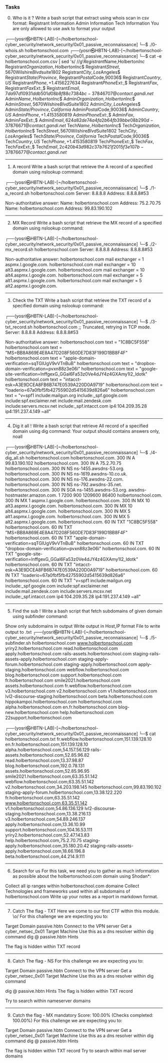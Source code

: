 ### Tasks
0. Who is it ?
Write a bash script that extract using whois scan in csv format:
Registrant Information
Admin Information
Tech Information
You are only allowed to use awk to format your output

┌──(yosri㉿HBTN-LAB)-[~/holbertonschool-cyber_security/network_security/0x01_passive_reconnaissance]
└─$ ./0-whois.sh holbertonschool.com
┌──(yosri㉿HBTN-LAB)-[~/holbertonschool-cyber_security/network_security/0x01_passive_reconnaissance]
└─$  cat -e holbertonschool.com.csv | sed 's/ /$/g'
Registrant$Name,Holberton$Inc$
Registrant$Organization,Holberton$Inc$
Registrant$Street,5670$Wilshire$Blvd$suite$1802$
Registrant$City,Los$Angeles$
Registrant$State/Province,$
Registrant$Postal$Code,90036$
Registrant$Country,US$
Registrant$Phone,+1.4156227634$
Registrant$Phone$Ext:,$
Registrant$Fax,$
Registrant$Fax$Ext:,$
Registrant$Email,7da97d10931ddb501d08b8f88c7384bc-37846707@contact.gandi.net$
Admin$Name,Holberton$Inc$
Admin$Organization,Holberton$Inc$
Admin$Street,5670$Wilshire$Blvd$Suite$1802$
Admin$City,Los$Angeles$
Admin$State/Province,California$
Admin$Postal$Code,90036$
Admin$Country,US$
Admin$Phone,+1.4153580819$
Admin$Phone$Ext:,$
Admin$Fax,$
Admin$Fax$Ext:,$
Admin$Email,624a82de74a4fa2b64fb39bbe08b290d-37876671@contact.gandi.net$
Tech$Name,Holberton$Inc$
Tech$Organization,Holberton$Inc$
Tech$Street,5670$Wilshire$Blvd$Suite$1802$
Tech$City,Los$Angeles$
Tech$State/Province,California$
Tech$Postal$Code,90036$
Tech$Country,US$
Tech$Phone,+1.4153580819$
Tech$Phone$Ext:,$
Tech$Fax,$
Tech$Fax$Ext:,$
Tech$Email,2c420b43d982c37b7621f2015f3e107b-37876677@contact.gandi.net$

----------------------------------------------------------------------------------------

1. A record
Write a bash script that retrieve the A record of a specified domain using nslookup command:

┌──(yosri㉿HBTN-LAB)-[~/holbertonschool-cyber_security/network_security/0x01_passive_reconnaissance]
└─$ ./1-a_record.sh holbertonschool.com
Server:         8.8.8.8
Address:        8.8.8.8#53

Non-authoritative answer:
Name:   holbertonschool.com
Address: 75.2.70.75
Name:   holbertonschool.com
Address: 99.83.190.102

----------------------------------------------------------------------------------------

2. MX Record
Write a bash script that retrieve the MX record of a specified domain using nslookup command:

┌──(yosri㉿HBTN-LAB)-[~/holbertonschool-cyber_security/network_security/0x01_passive_reconnaissance]
└─$ ./2-mx_record.sh holbertonschool.com
Server:         8.8.8.8
Address:        8.8.8.8#53

Non-authoritative answer:
holbertonschool.com     mail exchanger = 1 aspmx.l.google.com.
holbertonschool.com     mail exchanger = 10 alt3.aspmx.l.google.com.
holbertonschool.com     mail exchanger = 10 alt4.aspmx.l.google.com.
holbertonschool.com     mail exchanger = 5 alt1.aspmx.l.google.com.
holbertonschool.com     mail exchanger = 5 alt2.aspmx.l.google.com.

----------------------------------------------------------------------------------------
  
3. Check the TXT
Write a bash script that retrieve the TXT record of a specified domain using nslookup command:

┌──(yosri㉿HBTN-LAB)-[~/holbertonschool-cyber_security/network_security/0x01_passive_reconnaissance]
└─$ ./3-txt_record.sh holbertonschool.com
;; Truncated, retrying in TCP mode.
Server:         8.8.8.8
Address:        8.8.8.8#53

Non-authoritative answer:
holbertonschool.com     text = "1C8BC5F558"
holbertonschool.com     text = "MS=BB8A869E4E8A47D208F560DE7D83F199D1BB8F4F"
holbertonschool.com     text = "apple-domain-verification=sqTGlUgV9vVTnBuB"
holbertonschool.com     text = "dropbox-domain-verification=pvxn88z3e06i"
holbertonschool.com     text = "google-site-verification=lnffgexG_GGal6Fa53z0Ve4dJY4z4GXAmy1I2_ldotk"
holbertonschool.com     text = "intacct-esk=A3E9DCEA8FB6B747E0539A220D0A9719"
holbertonschool.com     text = "loaderio=67a0fbf5fb42755902d5415639d826a6"
holbertonschool.com     text = "v=spf1 include:mailgun.org include:_spf.google.com include:spf.exclaimer.net include:mail.zendesk.com include:servers.mcsv.net include:_spf.intacct.com ip4:104.209.35.28 ip4:191.237.4.149 ~all"

----------------------------------------------------------------------------------------

4. Dig it all !
Write a bash script that retrieve All record of a specified domain using dig command:
Your output should contains answers only, noall

┌──(yosri㉿HBTN-LAB)-[~/holbertonschool-cyber_security/network_security/0x01_passive_reconnaissance]
└─$ ./4-dig_all.sh holbertonschool.com
holbertonschool.com.    300     IN      A       99.83.190.102
holbertonschool.com.    300     IN      A       75.2.70.75
holbertonschool.com.    300     IN      NS      ns-1455.awsdns-53.org.
holbertonschool.com.    300     IN      NS      ns-1619.awsdns-10.co.uk.
holbertonschool.com.    300     IN      NS      ns-176.awsdns-22.com.
holbertonschool.com.    300     IN      NS      ns-792.awsdns-35.net.
holbertonschool.com.    300     IN      SOA     ns-1455.awsdns-53.org. awsdns-hostmaster.amazon.com. 1 7200 900 1209600 86400
holbertonschool.com.    300     IN      MX      1 aspmx.l.google.com.
holbertonschool.com.    300     IN      MX      10 alt3.aspmx.l.google.com.
holbertonschool.com.    300     IN      MX      10 alt4.aspmx.l.google.com.
holbertonschool.com.    300     IN      MX      5 alt1.aspmx.l.google.com.
holbertonschool.com.    300     IN      MX      5 alt2.aspmx.l.google.com.
holbertonschool.com.    60      IN      TXT     "1C8BC5F558"
holbertonschool.com.    60      IN      TXT     "MS=BB8A869E4E8A47D208F560DE7D83F199D1BB8F4F"
holbertonschool.com.    60      IN      TXT     "apple-domain-verification=sqTGlUgV9vVTnBuB"
holbertonschool.com.    60      IN      TXT     "dropbox-domain-verification=pvxn88z3e06i"
holbertonschool.com.    60      IN      TXT     "google-site-verification=lnffgexG_GGal6Fa53z0Ve4dJY4z4GXAmy1I2_ldotk"
holbertonschool.com.    60      IN      TXT     "intacct-esk=A3E9DCEA8FB6B747E0539A220D0A9719"
holbertonschool.com.    60      IN      TXT     "loaderio=67a0fbf5fb42755902d5415639d826a6"
holbertonschool.com.    60      IN      TXT     "v=spf1 include:mailgun.org include:_spf.google.com include:spf.exclaimer.net include:mail.zendesk.com include:servers.mcsv.net include:_spf.intacct.com ip4:104.209.35.28 ip4:191.237.4.149 ~all"

---------------------------------------------------------------------------------------- 

5. Find the sub !
Write a bash script that fetch subdomains of given domain using subfinder command:

Show only subdomains in output
Write output in Host,IP format
File to write output to <domain>.txt
┌──(yosri㉿HBTN-LAB)-[~/holbertonschool-cyber_security/network_security/0x01_passive_reconnaissance]
└─$ ./5-subfinder.sh holbertonschool.com
www.holbertonschool.com
yriry2.holbertonschool.com
read.holbertonschool.com
apply.holbertonschool.com
rails-assets.holbertonschool.com
staging-rails-assets-apply.holbertonschool.com
staging-apply-forum.holbertonschool.com
staging-apply.holbertonschool.com
apply-staging.holbertonschool.com
webflow.holbertonschool.com
blog.holbertonschool.com
support.holbertonschool.com
fr.holbertonschool.com
smile2021.holbertonschool.com
assets.holbertonschool.com
fr.webflow.holbertonschool.com
v3.holbertonschool.com
v2.holbertonschool.com
v1.holbertonschool.com
lvl2-discourse-staging.holbertonschool.com
beta.holbertonschool.com
hippokampoi.holbertonschool.com
holbertonschool.com
alpha.holbertonschool.com
en.fr.holbertonschool.com
blog-new.holbertonschool.com
help.holbertonschool.com
22support.holbertonschool.com

┌──(yosri㉿HBTN-LAB)-[~/holbertonschool-cyber_security/network_security/0x01_passive_reconnaissance]
└─$ cat holbertonschool.com.txt
fr.webflow.holbertonschool.com,151.139.128.10
en.fr.holbertonschool.com,151.139.128.10
alpha.holbertonschool.com,54.157.56.129
rails-assets.holbertonschool.com,52.85.96.82
read.holbertonschool.com,13.37.98.87
blog.holbertonschool.com,192.0.78.131
assets.holbertonschool.com,52.85.96.95
smile2021.holbertonschool.com,63.35.51.142
webflow.holbertonschool.com,63.35.51.142
v2.holbertonschool.com,34.203.198.145
holbertonschool.com,99.83.190.102
staging-apply-forum.holbertonschool.com,13.38.122.220
fr.holbertonschool.com,63.35.51.142
www.holbertonschool.com,63.35.51.142
v1.holbertonschool.com,54.86.136.129
lvl2-discourse-staging.holbertonschool.com,13.38.216.13
v3.holbertonschool.com,54.89.246.137
apply.holbertonschool.com,13.36.10.99
support.holbertonschool.com,104.16.53.111
yriry2.holbertonschool.com,52.47.143.83
help.holbertonschool.com,75.2.70.75
staging-apply.holbertonschool.com,35.180.20.42
staging-rails-assets-apply.holbertonschool.com,18.66.196.8
beta.holbertonschool.com,44.214.9.111

----------------------------------------------------------------------------------------

6. Search for us
For this task, we need you to gather as much information as possible about the holbertonschool.com domain using Shodan*:

Collect all ip ranges within holbertonschool.com domaine
Collect Technologies and frameworks used within all subdomains of holbertonschool.com
Write up your notes as a report in markdown format.

---------------------------------------------------------------------------------------- 

7. Catch The flag - TXT
Here we come to our first CTF within this module. \o/
For this challenge we are expecting you to:

Target Domain passive.hbtn
Connect to the VPN server
Get a cyber_netsec_0x01 Target Machine
Use this <target IP> as a dns resolver within dig command
dig @<target IP> passive.hbtn
Hints

The flag is hidden within TXT record

----------------------------------------------------------------------------------------

8. Catch The flag - NS
For this challenge we are expecting you to:

Target Domain passive.hbtn
Connect to the VPN server
Get a cyber_netsec_0x01 Target Machine
Use this <target IP> as a dns resolver within dig command

dig @<target IP> passive.hbtn
Hints
The flag is hidden within TXT record

Try to search within nameserver domains

----------------------------------------------------------------------------------------

9. Catch the flag - MX
mandatory
Score: 100.00% (Checks completed: 100.00%)
For this challenge we are expecting you to:

Target Domain passive.hbtn
Connect to the VPN server
Get a cyber_netsec_0x01 Target Machine
Use this <target IP> as a dns resolver within dig command
dig @<target IP> passive.hbtn
Hints

The flag is hidden within TXT record
Try to search within mail server domains
